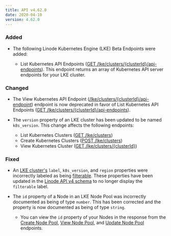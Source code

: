 ```yaml
---
title: API v4.62.0
date: 2020-04-10
version: 4.62.0
---
```


### Added

- The following Linode Kubernetes Engine (LKE) Beta Endpoints were added:

  - List Kubernetes API Endpoints ([GET /lke/clusters/{clusterId}/api-endpoints](https://www.linode.com/docs/api/linode-kubernetes-engine-lke/#kubernetes-api-endpoints-list)). This endpoint returns an array of Kubernetes API server endpoints for your LKE cluster.

### Changed

- The View Kubernetes API Endpoint ([/lke/clusters/{clusterId}/api-endpoint](https://www.linode.com/docs/api/linode-kubernetes-engine-lke/#kubernetes-api-endpoints-list)) endpoint is now deprecated in favor of List Kubernetes API Endpoints ([GET /lke/clusters/{clusterId}/api-endpoints](https://www.linode.com/docs/api/linode-kubernetes-engine-lke/#kubernetes-api-endpoints-list)).

- The `version` property of an LKE cluster has been updated to be named `k8s_version`. This change affects the following endpoints:

    - List Kubernetes Clusters ([GET /lke/clusters](https://www.linode.com/docs/api/linode-kubernetes-engine-lke/#kubernetes-clusters-list))
    - Create Kubernetes Clusters ([POST /lke/clusters](https://www.linode.com/docs/api/linode-kubernetes-engine-lke/#kubernetes-cluster-create))
    - View Kubernetes Cluster ([GET /lke/clusters/{clusterId}](https://www.linode.com/docs/api/linode-kubernetes-engine-lke/#kubernetes-cluster-view))

### Fixed

- An [LKE cluster's](https://www.linode.com/docs/api/linode-kubernetes-engine-lke/#kubernetes-clusters-list) `label`, `k8s_version`, and `region` properties were incorrectly labeled as being [filterable](https://www.linode.com/docs/api/#filtering-and-sorting). These properties have been updated in the [Linode API v4 schema](https://www.linode.com/docs/api) to no longer display the `filterable` label.

- The `id` property of a Node in an LKE Node Pool was incorrectly documented as being of type `number`. This has been corrected and the property is now documented as being of type `string`.

    - You can view the `id` property of your Nodes in the response from the [Create Node Pool](https://www.linode.com/docs/api/linode-kubernetes-engine-lke/#node-pool-create), [View Node Pool](https://www.linode.com/docs/api/linode-kubernetes-engine-lke/#node-pool-view), and [Update Node Pool](https://www.linode.com/docs/api/linode-kubernetes-engine-lke/#node-pool-update) endpoints.
